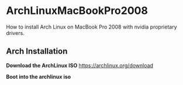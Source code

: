 # ArchLinuxMacBookPro2008
How to install Arch Linux on MacBook Pro 2008 with nvidia proprietary drivers.

## Arch Installation

**Download the ArchLinux ISO**
https://archlinux.org/download

**Boot into the archlinux iso**
